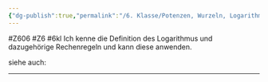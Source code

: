 ```yaml
---
{"dg-publish":true,"permalink":"/6. Klasse/Potenzen, Wurzeln, Logarithmen/Logarithmus und Rechenregeln/"}
---
```


#Z606 #Z6 #6kl
Ich kenne die Definition des Logarithmus und dazugehörige Rechenregeln und kann diese anwenden.

siehe auch:
___

